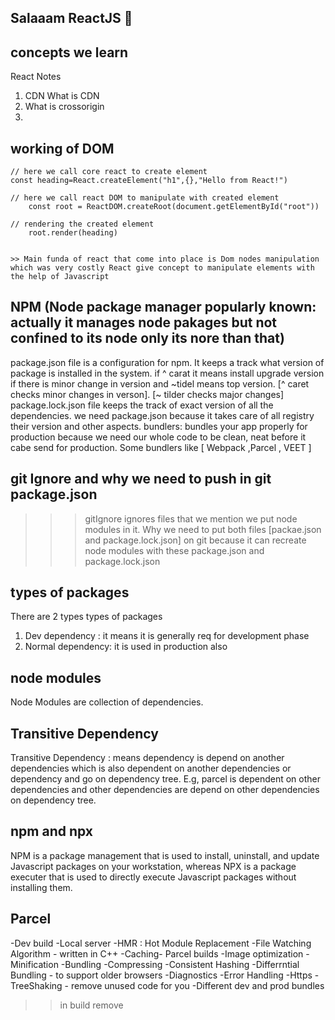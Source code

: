 ## Salaaam ReactJS 🚀

## concepts we learn

React Notes

1. CDN What is CDN
2. What is crossorigin
3.

## working of DOM

    // here we call core react to create element
    const heading=React.createElement("h1",{},"Hello from React!")

    // here we call react DOM to manipulate with created element
        const root = ReactDOM.createRoot(document.getElementById("root"))

    // rendering the created element
        root.render(heading)


    >> Main funda of react that come into place is Dom nodes manipulation which was very costly React give concept to manipulate elements with the help of Javascript

## NPM (Node package manager popularly known: actually it manages node pakages but not confined to its node only its nore than that)

package.json file is a configuration for npm. It keeps a track what version of package is installed in the system. if ^ carat it means install upgrade version if there is minor change in version and ~tidel means top version. [^ caret checks minor changes in verson]. [~ tilder checks major changes] package.lock.json file keeps the track of exact version of all the dependencies.
we need package.json because it takes care of all registry their version and other aspects.
bundlers: bundles your app properly for production because we need our whole code to be clean, neat before it cabe send for production. Some bundlers like [ Webpack ,Parcel , VEET ]

## git Ignore and why we need to push in git package.json

> > > gitIgnore ignores files that we mention we put node modules in it.
> > > Why we need to put both files [packae.json and package.lock.json] on git because it can recreate node modules with these package.json and package.lock.json

## types of packages

There are 2 types types of packages

1. Dev dependency : it means it is generally req for development phase
2. Normal dependency: it is used in production also

## node modules

Node Modules are collection of dependencies.

## Transitive Dependency

Transitive Dependency : means dependency is depend on another dependencies which is also dependent on another dependencies or dependency and go on dependency tree.
E.g, parcel is dependent on other dependencies and other dependencies are depend on other dependencies on dependency tree.

## npm and npx

NPM is a package management that is used to install, uninstall, and update Javascript packages on your workstation, whereas
NPX is a package executer that is used to directly execute Javascript packages without installing them.

## Parcel

-Dev build
-Local server
-HMR : Hot Module Replacement
-File Watching Algorithm - written in C++
-Caching- Parcel builds
-Image optimization
-Minification
-Bundling
-Compressing
-Consistent Hashing
-Differrntial Bundling - to support older browsers
-Diagnostics
-Error Handling
-Https
-TreeShaking - remove unused code for you
-Different dev and prod bundles

> > in build remove
